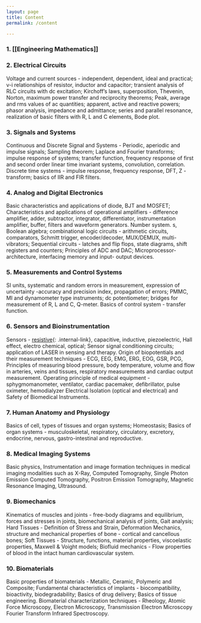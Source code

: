 ```yaml
---
layout: page
title: Content
permalink: /content

---
```


### 1. [[Engineering Mathematics]]

### 2. Electrical Circuits
Voltage and current sources - independent, dependent, ideal and practical; v-i relationships of resistor, inductor and capacitor; transient analysis of RLC circuits with dc excitation; Kirchoff’s laws, superposition, Thevenin, Norton, maximum power transfer and reciprocity theorems; Peak, average and rms values of ac quantities; apparent, active and reactive powers; phasor analysis, impedance and admittance; series and parallel resonance, realization of basic filters with R, L and C elements, Bode plot.

### 3. Signals and Systems
Continuous and Discrete Signal and Systems - Periodic, aperiodic and impulse signals; Sampling theorem; Laplace and Fourier transforms; impulse response of systems; transfer function, frequency response of first and second order linear time invariant systems, convolution, correlation. Discrete time systems - impulse response, frequency response, DFT, Z - transform; basics of IIR and FIR filters.

### 4. Analog and Digital Electronics
Basic characteristics and applications of diode, BJT and MOSFET; Characteristics and applications of operational amplifiers - difference amplifier, adder, subtractor, integrator, differentiator, instrumentation amplifier, buffer, filters and waveform generators. Number system. s, Boolean algebra; combinational logic circuits - arithmetic circuits, comparators, Schmitt trigger, encoder/decoder, MUX/DEMUX, multi-vibrators; Sequential circuits - latches and flip flops, state diagrams, shift registers and counters; Principles of ADC and DAC; Microprocessor- architecture, interfacing memory and input- output devices.

### 5. Measurements and Control Systems
SI units, systematic and random errors in measurement, expression of uncertainty -accuracy and precision index, propagation of errors; PMMC, MI and dynamometer type instruments; dc potentiometer; bridges for measurement of R, L and C, Q-meter. Basics of control system - transfer function.

### 6. Sensors and Bioinstrumentation
Sensors - [resistive](/sensors/Resistive-Sensors/){: .internal-link}, capacitive, inductive, piezoelectric, Hall effect, electro chemical, optical; Sensor signal conditioning circuits; application of LASER in sensing and therapy. Origin of biopotentials and their measurement techniques - ECG, EEG, EMG, ERG, EOG, GSR, PCG, Principles of measuring blood pressure, body temperature, volume and flow in arteries, veins and tissues, respiratory measurements and cardiac output measurement. Operating principle of medical equipment - sphygmomanometer, ventilator, cardiac pacemaker, defibrillator, pulse oximeter, hemodialyzer Electrical Isolation (optical and electrical) and Safety of Biomedical Instruments.

### 7. Human Anatomy and Physiology
Basics of cell, types of tissues and organ systems; Homeostasis; Basics of organ systems - musculoskeletal, respiratory, circulatory, excretory, endocrine, nervous, gastro-intestinal and reproductive.

### 8. Medical Imaging Systems
Basic physics, Instrumentation and image formation techniques in medical imaging modalities such as X-Ray, Computed Tomography, Single Photon Emission Computed Tomography, Positron Emission Tomography, Magnetic Resonance Imaging, Ultrasound.

### 9. Biomechanics
Kinematics of muscles and joints - free-body diagrams and equilibrium, forces and stresses in joints, biomechanical analysis of joints, Gait analysis; Hard Tissues - Definition of Stress and Strain, Deformation Mechanics, structure and mechanical properties of bone - cortical and cancellous bones; Soft Tissues - Structure, functions, material properties, viscoelastic properties, Maxwell & Voight models; Biofluid mechanics - Flow properties of blood in the intact human cardiovascular system.

### 10. Biomaterials
Basic properties of biomaterials - Metallic, Ceramic, Polymeric and Composite; Fundamental characteristics of implants - biocompatibility, bioactivity, biodegradability; Basics of drug delivery; Basics of tissue engineering. Biomaterial characterization techniques - Rheology, Atomic Force Microscopy, Electron Microscopy, Transmission Electron Microscopy Fourier Transform Infrared Spectroscopy.